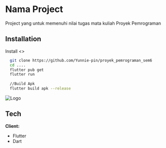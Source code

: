 # Nama Project

Project yang untuk memenuhi nilai tugas mata kuliah Proyek Pemrograman 



## Installation

Install <<Nama Project>> 


```bash
  git clone https://github.com/Yunnie-pin/proyek_pemrograman_sem6
  cd ....
  flutter pub get
  flutter run
  
  //Build Apk
  flutter build apk --release
```

![Logo](https://w7.pngwing.com/pngs/447/956/png-transparent-university-of-amikom-yogyakarta-yogyakarta-state-university-logo-id-miscellaneous-purple-text.png)


## Tech

**Client:** 
- Flutter
- Dart


